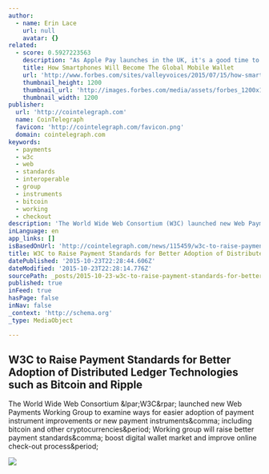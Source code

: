 ```yaml
---
author:
  - name: Erin Lace
    url: null
    avatar: {}
related:
  - score: 0.5927223563
    description: "As Apple Pay launches in the UK, it's a good time to step back and ask: when are we getting a truly global mobile wallet? That is, a wallet that can be used in any country, anywhere in the world - both in-stores and online. Recent Adyen data shows that we're [...]"
    title: How Smartphones Will Become The Global Mobile Wallet
    url: 'http://www.forbes.com/sites/valleyvoices/2015/07/15/how-smartphones-will-become-the-global-mobile-wallet/'
    thumbnail_height: 1200
    thumbnail_url: 'http://images.forbes.com/media/assets/forbes_1200x1200.jpg'
    thumbnail_width: 1200
publisher:
  url: 'http://cointelegraph.com'
  name: CoinTelegraph
  favicon: 'http://cointelegraph.com/favicon.png'
  domain: cointelegraph.com
keywords:
  - payments
  - w3c
  - web
  - standards
  - interoperable
  - group
  - instruments
  - bitcoin
  - working
  - checkout
description: 'The World Wide Web Consortium (W3C) launched new Web Payments Working Group to examine ways for easier adoption of payment instrument improvements or new payment instruments, including bitcoin and other cryptocurrencies. Working group will raise better payment standards, boost digital wallet market and improve online check-out process.'
inLanguage: en
app_links: []
isBasedOnUrl: 'http://cointelegraph.com/news/115459/w3c-to-raise-payment-standards-for-better-adoption-of-distributed-ledger-technologies-such-as-bitcoin-and-ripple'
title: W3C to Raise Payment Standards for Better Adoption of Distributed Ledger Technologies such as Bitcoin and Ripple
datePublished: '2015-10-23T22:28:44.606Z'
dateModified: '2015-10-23T22:28:14.776Z'
sourcePath: _posts/2015-10-23-w3c-to-raise-payment-standards-for-better-adoption-of-distri.md
published: true
inFeed: true
hasPage: false
inNav: false
_context: 'http://schema.org'
_type: MediaObject

---
```

<article style=""><h1>W3C to Raise Payment Standards for Better Adoption of Distributed Ledger Technologies such as Bitcoin and Ripple</h1><p>The World Wide Web Consortium &amp;lpar;W3C&amp;rpar; launched new Web Payments Working Group to examine ways for easier adoption of payment instrument improvements or new payment instruments&amp;comma; including bitcoin and other cryptocurrencies&amp;period; Working group will raise better payment standards&amp;comma; boost digital wallet market and improve online check-out process&amp;period;</p><img src="http://cointelegraph.com/images/725_aHR0cDovL2NvaW50ZWxlZ3JhcGguY29tL3N0b3JhZ2UvdXBsb2Fkcy92aWV3L2I3YzgyMDdjNmUyMjI0MmNkNDM1Yjc0MTdmYWU4ZDEyLnBuZw==.jpg" /></article>